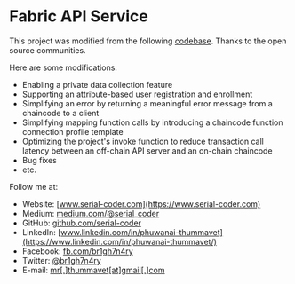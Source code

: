 # Fabric API Service

This project was modified from the following [codebase](https://github.com/olegabu/fabric-starter-rest). Thanks to the open source communities.

Here are some modifications:
- Enabling a private data collection feature
- Supporting an attribute-based user registration and enrollment
- Simplifying an error by returning a meaningful error message from a chaincode to a client
- Simplifying mapping function calls by introducing a chaincode function connection profile template
- Optimizing the project's invoke function to reduce transaction call latency between an off-chain API server and an on-chain chaincode
- Bug fixes
- etc.

Follow me at:<br/>
- Website: [www.serial-coder.com](https://www.serial-coder.com)<br/>
- Medium: [medium.com/@serial_coder](https://medium.com/@serial_coder)<br/>
- GitHub: [github.com/serial-coder](https://github.com/serial-coder)<br/>
- LinkedIn: [www.linkedin.com/in/phuwanai-thummavet](https://www.linkedin.com/in/phuwanai-thummavet/)<br/>
- Facebook: [fb.com/br1gh7n4ry](https://www.facebook.com/br1gh7n4ry)<br/>
- Twitter: [@br1gh7n4ry](https://twitter.com/br1gh7n4ry)<br/>
- E-mail: [mr[.]thummavet[at]gmail[.]com](mailto:mr.thummavet@gmail.com)<br/>